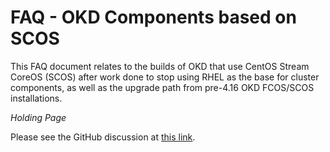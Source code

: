# FAQ - OKD Components based on SCOS

This FAQ document relates to the builds of OKD that use CentOS Stream CoreOS (SCOS) after work done to stop using RHEL as the base for cluster components, as well as the upgrade path from pre-4.16 OKD FCOS/SCOS installations.

*Holding Page*

Please see the GitHub discussion at [this link](https://github.com/okd-project/okd/discussions/1922).